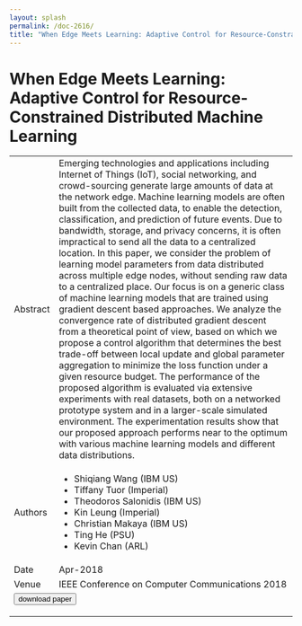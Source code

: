 ```yaml
---
layout: splash
permalink: /doc-2616/
title: "When Edge Meets Learning: Adaptive Control for Resource-Constrained Distributed Machine Learning"
---
```


# When Edge Meets Learning: Adaptive Control for Resource-Constrained Distributed Machine Learning

<table>
    <tbody>
    <tr>
        <td>Abstract</td>
        <td>Emerging technologies and applications including Internet of Things (IoT), social networking, and crowd-sourcing generate large amounts of data at the network edge. Machine learning models are often built from the collected data, to enable the detection, classification, and prediction of future events. Due to bandwidth, storage, and privacy concerns, it is often impractical to send all the data to a centralized location. In this paper, we consider the problem of learning model parameters from data distributed across multiple edge nodes, without sending raw data to a centralized place. Our focus is on a generic class of machine learning models that are trained using gradient descent based approaches. We analyze the convergence rate of distributed gradient descent from a theoretical point of view, based on which we propose a control algorithm that determines the best trade-off between local update and global parameter aggregation to minimize the loss function under a given resource budget. The performance of the proposed algorithm is evaluated via extensive experiments with real datasets, both on a networked prototype system and in a larger-scale simulated environment. The experimentation results show that our proposed approach performs near to the optimum with various machine learning models and different data distributions.</td>
    </tr>
    <tr>
        <td>Authors</td>
        <td>
            <ul>
                <li>Shiqiang Wang (IBM US)</li>
                <li>Tiffany Tuor (Imperial)</li>
                <li>Theodoros Salonidis (IBM US)</li>
                <li>Kin Leung (Imperial)</li>
                <li>Christian Makaya (IBM US)</li>
                <li>Ting He (PSU)</li>
                <li>Kevin Chan (ARL)</li>
            </ul>
        </td>
    </tr>
    <tr>
        <td>Date</td>
        <td>Apr-2018</td>
    </tr>
    <tr>
        <td>Venue</td>
        <td>IEEE Conference on Computer Communications 2018</td>
    </tr>
        <tr>
            <td colspan="2">
                <form method="get" action="https://dais-ita.org/sites/default/files/1366_paper.pdf">
                    <button type="submit">download paper</button>
                </form>
            </td>
        </tr>
    </tbody>
</table>
